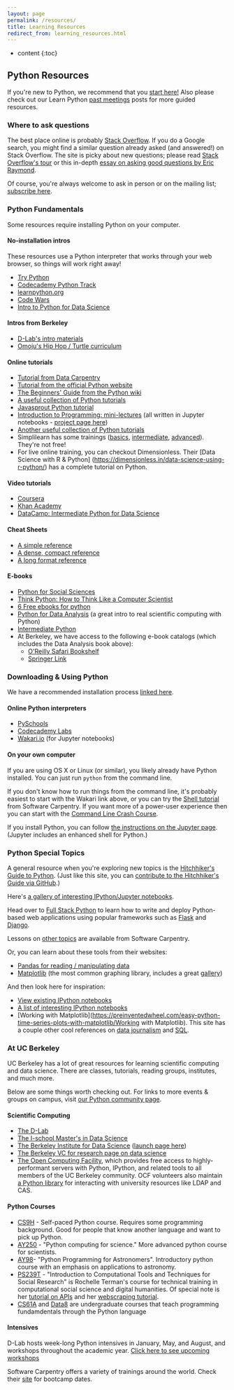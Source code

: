 ```yaml
---
layout: page
permalink: /resources/
title: Learning Resources
redirect_from: learning_resources.html
---
```


* content
{:toc}

## Python Resources
If you're new to Python, we recommend that you [start here!](/learn) Also please check out our Learn Python [past meetings](/past) posts for more guided resources.

### Where to ask questions

The best place online is probably [Stack
Overflow](http://stackoverflow.com). If you do a Google search, you might find a similar question already asked (and answered!) on Stack Overflow. The site is picky about new questions; please read [Stack Overflow's tour](http://stackoverflow.com/tour) or this in-depth [essay on
asking good questions by Eric Raymond](http://catb.org/~esr/faqs/smart-questions.html). 

Of course, you're always welcome to ask in person or on the mailing list; [subscribe here](https://calmail.berkeley.edu/manage/list/listinfo/learnpython@lists.berkeley.edu).

### Python Fundamentals
Some resources require installing Python on your computer.

#### No-installation intros
These resources use a Python interpreter that
works through your web browser, so things will work right away!

 - [Try Python](https://try-python.appspot.com/)
 - [Codecademy Python Track](http://www.codecademy.com/tracks/python)
 - [learnpython.org](http://www.learnpython.org/)
 - [Code Wars](http://www.codewars.com)
 - [Intro to Python for Data Science](https://www.datacamp.com/courses/intro-to-python-for-data-science)

#### Intros from Berkeley
 - [D-Lab's intro materials](https://github.com/dlab-berkeley/python-for-everything)
 - [Omoju's Hip Hop / Turtle curriculum](https://github.com/davclark/ultra_scrapr)

#### Online tutorials
 - [Tutorial from Data Carpentry](http://www.datacarpentry.org/python-ecology)
 - [Tutorial from the official Python website](http://docs.python.org/2/tutorial/)
 - [The Beginners' Guide from the Python wiki](http://wiki.python.org/moin/BeginnersGuide)
 - [A useful collection of Python tutorials](http://pythontips.com/2013/09/01/best-python-resources/)
 - [Javasprout Python tutorial](https://javasprout.com/python/)
 - [Introduction to Programming: mini-lectures](http://introtopython.org/) (all written in Jupyter notebooks - [project page here](https://github.com/ehmatthes/intro_programming))
 - [Another useful collection of Python tutorials](http://www.whoishostingthis.com/resources/python/)
 - Simplilearn has some trainings ([basics](http://www.simplilearn.com/mobile-app-development-and-programming/python-programming-for-beginners), [intermediate](http://www.simplilearn.com/mobile-app-development-and-programming/python-development-training), [advanced](http://www.simplilearn.com/mobile-app-development-and-programming/advanced-web-development-training)). They're not free!
  - For live online training, you can checkout Dimensionless. Their [Data Science with R & Python] (https://dimensionless.in/data-science-using-r-python/) has a complete tutorial on Python.

#### Video tutorials
 - [Coursera](https://www.coursera.org/course/interactivepython)
 - [Khan Academy](https://www.khanacademy.org/science/computer-science)
 - [DataCamp: Intermediate Python for Data Science](https://www.datacamp.com/courses/intermediate-python-for-data-science)

#### Cheat Sheets
 - [A simple reference](http://www.cogsci.rpi.edu/~destem/gamedev/python.pdf)
 - [A dense, compact reference](http://sleet.aos.wisc.edu/~gpetty/wp/wp-content/uploads/2011/10/Python_qr.pdf)
 - [A long format reference](http://new.math.uiuc.edu/math198/repo/math198/week3/SturtPythonReference.pdf)

#### E-books
 - [Python for Social Sciences](http://www-rohan.sdsu.edu/~gawron/python_for_ss/course_core/book_draft/Preface/Preface.html)
 - [Think Python: How to Think Like a Computer Scientist](http://www.greenteapress.com/thinkpython/thinkpython.html)
 - [6 Free ebooks for python](http://readwrite.com/2011/03/25/python-is-an-increasingly-popu)
 - [Python for Data Analysis](http://proquest.safaribooksonline.com/book/programming/python/9781449323592)
   (a great intro to real scientific computing with Python)
 - [Intermediate Python](http://book.pythontips.com)
 - At Berkeley, we have access to the following e-book catalogs (which includes the Data Analysis book above):
    - [O'Reilly Safari Bookshelf](http://proquest.safaribooksonline.com/)
    - [Springer Link](http://link.springer.com/search?facet-content-type=%22Book%22)

### Downloading & Using Python
We have a recommended installation process [linked here](/learn).

#### Online Python interpreters
- [PySchools](http://doc.pyschools.com/console)
- [Codecademy Labs](http://labs.codecademy.com)
- [Wakari.io](http://wakari.io) (for Jupyter notebooks)

#### On your own computer
If you are using OS X or Linux (or similar), you likely already have Python
installed. You can just run `python` from the command line. 

If you don't know how to run things from the command line, it's probably easiest to start with the Wakari link above, or you can try the [Shell tutorial](http://swcarpentry.github.io/shell-novice/) from Software Carpentry. If you want more of a power-user experience then you can start with the [Command Line Crash Course](http://cli.learncodethehardway.org/).

If you install Python, you can follow [the instructions on the Jupyter page](http://jupyter.readthedocs.io/en/latest/install.html). (Jupyter includes an enhanced shell for Python.)

### Python Special Topics

A general resource when you're exploring new topics is the [Hitchhiker's Guide to Python](http://docs.python-guide.org/en/latest/). (Just like this site, you can [contribute to the Hitchhiker's Guide via GitHub](https://github.com/kennethreitz/python-guide).)

Here's [a gallery of interesting IPython/Jupyter notebooks](https://github.com/ipython/ipython/wiki/A-gallery-of-interesting-IPython-Notebooks#introductory-tutorials).

Head over to [Full Stack Python](http://fullstackpython.com/) to learn how to write and deploy Python-based web applications using popular frameworks such as [Flask](http://flask.pocoo.org/) and [Django](https://www.djangoproject.com/).

Lessons on [other topics](http://software-carpentry.org/lessons/) are available from Software Carpentry.

Or, you can learn about these tools from their websites:

 - [Pandas for reading / manipulating data](http://pandas.pydata.org/)
 - [Matplotlib](http://matplotlib.org/index.html) (the most common graphing library, includes a great
   [gallery](http://matplotlib.org/gallery.html))

And then look here for inspiration:

 - [View existing IPython notebooks](http://nbviewer.ipython.org/)
 - [A list of interesting IPython notebooks](https://github.com/ipython/ipython/wiki/A-gallery-of-interesting-IPython-Notebooks)
 - [Working with Matplotlib](https://preinventedwheel.com/easy-python-time-series-plots-with-matplotlib/Working with Matplotlib). This site has a couple other cool references on [data journalism](https://preinventedwheel.com/mobile-innovation-is-saving-lives/) and [SQL](https://preinventedwheel.com/3-basic-sql-queries-everyone-needs-to-know/).

### At UC Berkeley
UC Berkeley has a lot of great resources for learning scientific computing and
data science. There are classes, tutorials, reading groups, institutes, and
much more.

Below are some things worth checking out. For links to more events & groups on campus, visit [our Python community page](/community).

#### Scientific Computing
- [The D-Lab](http://dlab.berkeley.edu)
- [The I-school Master's in Data Science](http://datascience.berkeley.edu)
- [The Berkeley Institute for Data Science](https://bids.berkeley.edu) ([launch page here](http://vcresearch.berkeley.edu/datascience/bids-launch-dec-12))
- [The Berkeley VC for research page on data science](http://vcresearch.berkeley.edu/datascience)
- [The Open Computing Facility](https://www.ocf.berkeley.edu/), which provides free access to highly-performant servers with Python, IPython, and related tools to all members of the UC Berkeley community. OCF volunteers also maintain [a Python library](https://github.com/ocf/ocflib) for interacting with university resources like LDAP and CAS.

#### Python Courses
- [CS9H](http://www-inst.eecs.berkeley.edu/~selfpace/class/cs9h/index.shtml) - Self-paced Python course. Requires some programming background. Good for people that know another language and want to pick up Python.
- [AY250](http://profjsb.github.io/python-seminar/) - "Python computing for science." More advanced python course for scientists.
- [AY98](http://ugastro.berkeley.edu/pydecal/)- "Python Programming for Astronomers". Introductory python course with an emphasis on applications to astronomy.
- [PS239T](https://github.com/rochelleterman/PS239T) - "Introduction to Computational Tools and Techniques for Social Research" is Rochelle Terman's course for technical training in computational social science and digital humanities. Of special note is her [tutorial on APIs](https://github.com/rochelleterman/PS239T/tree/master/09_APIs) and her [webscraping tutorial](https://github.com/rochelleterman/PS239T).
- [CS61A](http://cs61a.org/) and [Data8](http://data8.org/) are undergraduate courses that teach programming fundamdentals through the Python language

#### Intensives
D-Lab hosts week-long Python intensives in January, May, and August, and workshops throughout the academic year. [Click here to see upcoming workshops](http://dlab.berkeley.edu/training?field_training_type_tid=All&body_value=python)

Software Carpentry offers a variety of trainings around the world. Check their
[site](http://software-carpentry.org/bootcamps/index.html) for bootcamp
dates.
